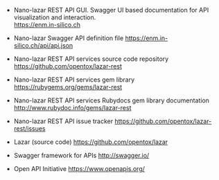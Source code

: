 * Nano-lazar REST API GUI. Swagger UI based documentation for API visualization and interaction.
  \
  <https://enm.in-silico.ch>

* Nano-lazar Swagger API definition file
  <https://enm.in-silico.ch/api/api.json> 

* Nano-lazar REST API services source code repository
  <https://github.com/opentox/lazar-rest>
  
* Nano-lazar REST API services gem library
  <https://rubygems.org/gems/lazar-rest>

* Nano-lazar REST API services Rubydocs gem library documentation
  <http://www.rubydoc.info/gems/lazar-rest>

* Nano-lazar REST API issue tracker
  <https://github.com/opentox/lazar-rest/issues>

* Lazar (source code)
  <https://github.com/opentox/lazar>

* Swagger framework for APIs 
  <http://swagger.io/>

* Open API Initiative
  <https://www.openapis.org/>